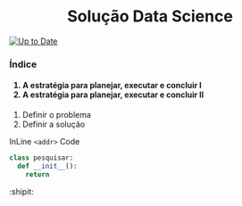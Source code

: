 <h1 align="center">Solução Data Science</h1>

[![Up to Date](https://github.com/ikatyang/emoji-cheat-sheet/workflows/Up%20to%20Date/badge.svg)](https://github.com/ikatyang/emoji-cheat-sheet/actions?query=workflow%3A%22Up+to+Date%22)

<h3>Índice</h3>
<h4>
  <ol>
    <li>A estratégia para planejar, executar e concluir I</li>
    <li>A estratégia para planejar, executar e concluir II</li>
  </ol>
</h4>

<ol>
  <li>Definir o problema</li>
  <li>Definir a solução</li>
</ol>

InLine `<addr>` Code

```python
class pesquisar:
  def __init__():
    return
```

:shipit:

